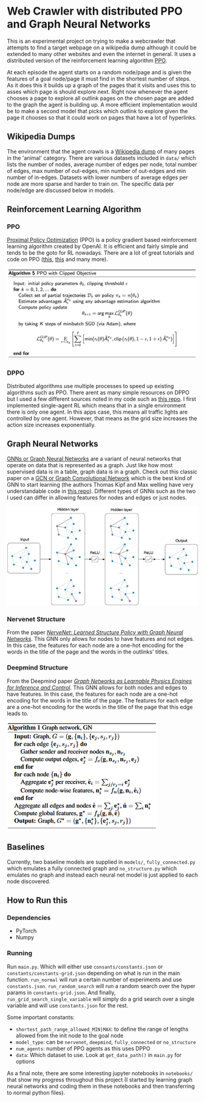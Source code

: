 # Web Crawler with distributed PPO and Graph Neural Networks
This is an experimental project on trying to make a webcrawler that attempts to find a target webpage on a wikipedia dump although it could be extended to many other websites and even the internet in general. It uses a distributed version of the reinforcement learning algorithm [PPO](https://arxiv.org/abs/1707.06347). 

At each episode the agent starts on a random node/page and is given the features of a goal node/page it must find in the shortest number of steps. As it does this it builds up a graph of the pages that it visits and uses this to asses which page is should explore next. Right now whenever the agent chooses a page to explore all outlink pages on the chosen page are added to the graph the agent is building up. A more efficient implementation would be to make a second model that picks which outlink to explore given the page it chooses so that it could work on pages that have a lot of hyperlinks.

## Wikipedia Dumps
The environment that the agent crawls is a [Wikipedia dump](https://dumps.wikimedia.org/) of many pages in the 'animal' category. There are various datasets included in `data/` which lists the number of nodes, average number of edges per node, total number of edges, max number of out-edges, min number of out-edges and min number of in-edges. Datasets with lower numbers of average edges per node are more sparse and harder to train on. The specific data per node/edge are discussed below in models.

## Reinforcement Learning Algorithm
### PPO
[Proximal Policy Optimization](https://openai.com/blog/openai-baselines-ppo/) (PPO) is a policy gradient based reinforcement learning algorithm created by OpenAI. It is efficient and fairly simple and tends to be the goto for RL nowadays. There are a lot of great tutorials and code on PPO ([this](https://medium.com/@jonathan_hui/rl-proximal-policy-optimization-ppo-explained-77f014ec3f12), [this](https://github.com/ShangtongZhang/DeepRL/blob/master/deep_rl/agent/PPO_agent.py) and many more). 

![PPO code](/images/ppo.png)

### DPPO
Distributed algorithms use multiple processes to speed up existing algorithms such as PPO. There arent as many simple resources on DPPO but I used a few different sources noted in my code such as [this repo](https://github.com/alexis-jacq/Pytorch-DPPO). I first implemented single-agent RL which means that in a single environment there is only one agent. In this apps case, this means all traffic lights are controlled by one agent. However, that means as the grid size increases the action size increases exponentially. 

## Graph Neural Networks
[GNNs or Graph Neural Networks](https://arxiv.org/pdf/1812.08434.pdf) are a variant of neural networks that operate on data that is represented as a graph. Just like how most supervised data is in a table, graph data is in a graph. Check out this classic paper on a [GCN or Graph Convolutional Network](https://openreview.net/pdf?id=SJU4ayYgl) which is the best kind of GNN to start learning (the authors Thomas Kipf and Max welling have very understandable code in [this repo](https://github.com/tkipf/gcn)). Different types of GNNs such as the two I used can differ in allowing features for nodes and edges or just nodes. 

![GCN](/images/gcn.png)

### Nervenet Structure
From the paper [_NerveNet: Learned Structure Policy with Graph Neural Networks_](http://www.cs.toronto.edu/~tingwuwang/nervenet.html). This GNN only allows for nodes to have features and not edges. In this case, the features for each node are a one-hot encoding for the words in the title of the page and the words in the outlinks' titles.

### Deepmind Structure
From the Deepmind paper [_Graph Networks as Learnable Physics Engines for Inference and Control_](https://arxiv.org/abs/1806.01242). This GNN allows for both nodes and edges to have features. In this case, the features for each node are a one-hot encoding for the words in the title of the page. The features for each edge are a one-hot encoding for the words in the title of the page that this edge leads to. 

![Deepmind DNN code](/images/deepmind.png)

## Baselines
Currently, two baseline models are supplied in `models/`, `fully_connected.py` which emulates a fully connected graph and
`no_structure.py` which emulates no graph and instead each neural net model is just applied to each node discovered.

## How to Run this
### Dependencies
* PyTorch
* Numpy 

### Running
Run `main.py`. Which will either use `consants/constants.json` or `constants/constants-grid.json` depending on what is run in the main function. `run_normal` will run a certain number of experiments and use `constants.json`. `run_random_search` will run a random search over the hyper params in `constants-grid.json`. And finally, `run_grid_search_single_variable` will simply do a grid search over a single variable and will use `constants.json` for the rest. 

Some important constants:
* `shortest_path_range_allowed_MIN|MAX`: to define the range of lengths allowed from the init node to the goal node
* `model_type`: can be `nervenet`, `deepmind`, `fully_connected` or `no_structure`
* `num_agents`: number of PPO agents as this uses DPPO
* `data`: Which dataset to use. Look at `get_data_path()` in `main.py` for options

As a final note, there are some interesting jupyter notebooks in `notebooks/` that show my progress throughout this project (I started by learning graph neural networks and coding them in these notebooks and then transferring to normal python files). 
